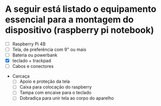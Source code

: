 # A seguir está listado o equipamento essencial para a montagem do dispositivo (raspberry pi notebook)

- [ ] Raspberry Pi 4B
- [ ] Tela, de preferência com 9" ou mais
- [ ] Bateria ou powerbank
- [x] teclado + trackpad
- [ ] Cabos e conectores
- Carcaça
    - [ ] Apoio e proteção da tela
    - [ ] Caixa para colocação do raspberry
    - [ ] Tampa com encaixe para o teclado
    - [ ] Dobradiça para unir tela ao corpo do aparelho   